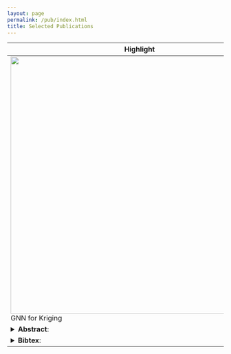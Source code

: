 ```yaml
---
layout: page
permalink: /pub/index.html
title: Selected Publications
---
```


<table style="width:100%">
    <thead>
		<tr>
			<th width="25%">Highlight</th>
			<th width="21%">Authors</th>
			<th width="32%">Title</th>
			<th width="2%">Year</th>
			<th width="20%">Journal/Proceedings</th>
		</tr>
    </thead>
	<tbody>
    <tr id="wu2020inductive" class="entry">
          <td>
        <div class="polaroid">
          <img src="https://kaimaoge.github.io/pub_img/ignnk.PNG" width="600" class="research_img">
          <div class="container">
          GNN for Kriging
          </div>
        </div>
      </td>
          <td><strong>Y. Wu</strong>, Zhuang, D, Labbe, A, & Sun, L.*</td>
      <td>
        Inductive Graph Neural Networks for Spatiotemporal Kriging<br>
                <p class="infolinks"> 
                  <!-- [<a href="https://arxiv.org/pdf/2006.07527.pdf">PDF</a>] -->
                  [<a href="https://arxiv.org/pdf/2006.07527">arXiv</a>]
                  [<a href="https://github.com/Kaimaoge/IGNNK">code</a>]
              </p>
        </td>
      <td>2021</td>
          <td>AAAI 2021</td>
        </tr>
        <tr id="abs_wu2020inductive" class="abstract noshow">
          <td colspan="5"><div align="justify"> <details><summary><b>Abstract</b>:</summary> <p>
		  Time series forecasting and spatiotemporal kriging are the two most important tasks in spatiotemporal data analysis. Recent research on graph neural networks has made substantial progress in time series forecasting, while little attention has been paid to the kriging problem---recovering signals for unsampled locations/sensors. Most existing scalable kriging methods (e.g., matrix/tensor completion) are transductive, and thus full retraining is required when we have a new sensor to interpolate. In this paper, we develop an Inductive Graph Neural Network Kriging (IGNNK) model to recover data for unsampled sensors on a network/graph structure. To generalize the effect of distance and reachability, we generate random subgraphs as samples and  corresponding adjacency matrix for each sample. By reconstructing all signals on each sample subgraph, IGNNK can effectively learn the spatial message passing mechanism. Empirical results on several real-world spatiotemporal datasets demonstrate the effectiveness of our model. In addition, we also find that the learned model can be successfully transferred to the same type of kriging tasks on an unseen dataset. Our results show that: 1) GNN is an efficient and effective tool for spatial kriging; 2) inductive GNNs can be trained using dynamic adjacency matrices; 3) a trained model can be transferred to new graph structures and 4) IGNNK can be used to generate virtual sensors. </p>
</details>
		  </div></td>
        </tr>
        <tr id="bib_wu2020inductive" class="bibtex noshow">
          <td colspan="5"><details><summary><b>Bibtex</b>:</summary> <p>
                <pre>@article{wu2020inductive,
  title={Inductive graph neural networks for spatiotemporal kriging},
  author={Wu, Yuankai and Zhuang, Dingyi and Labbe, Aurelie and Sun, Lijun},
  journal={arXiv preprint arXiv:2006.07527},
  year={2020}
}</pre></p>
</details>
      </td>
    </tr>
	</tbody>
</table>






